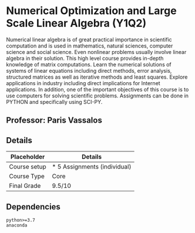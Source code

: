 # Numerical Optimization and Large Scale Linear Algebra (Y1Q2)
Numerical linear algebra is of great practical importance in scientific computation and 
is used in mathematics, natural sciences, computer science and social science. 
Even nonlinear problems usually involve linear algebra in their solution. 
This high level course provides in-depth knowledge of matrix computations. 
Learn the numerical solutions of systems of linear equations including direct methods, 
error analysis, structured matrices as well as iterative methods and least squares. 
Explore applications in industry including direct implications for Internet applications. 
In addition, one of the important objectives of this course is to use computers for 
solving scientific problems. Assignments can be done in PYTHON and specifically 
using SCI-PY.


## Professor: Paris Vassalos

## Details
| Placeholder    | Details                      | 
|----------------|------------------------------|
| Course setup   | * 5 Assignments (individual) | 
| Course Type    | Core                         | 
| Final Grade    | 9.5/10                       | 

## Dependencies

```
python>=3.7
anaconda
```

